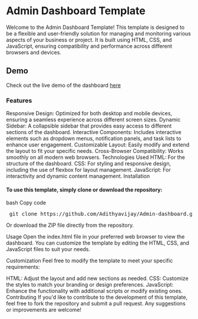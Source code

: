 # Admin Dashboard Template   
Welcome to the Admin Dashboard Template! This template is designed to be a flexible and user-friendly solution for managing and monitoring various aspects of your business or project. It is built using HTML, CSS, and JavaScript, ensuring compatibility and performance across different browsers and devices.

## Demo
Check out the live demo of the dashboard [here](https://adithyavijay.github.io/Admin-dashboard/)

### Features
Responsive Design: Optimized for both desktop and mobile devices, ensuring a seamless experience across different screen sizes.
Dynamic Sidebar: A collapsible sidebar that provides easy access to different sections of the dashboard.
Interactive Components: Includes interactive elements such as dropdown menus, notification panels, and task lists to enhance user engagement.
Customizable Layout: Easily modify and extend the layout to fit your specific needs.
Cross-Browser Compatibility: Works smoothly on all modern web browsers.
Technologies Used
HTML: For the structure of the dashboard.
CSS: For styling and responsive design, including the use of flexbox for layout management.
JavaScript: For interactivity and dynamic content management.
Installation
#### To use this template, simply clone or download the repository:

bash
Copy code
<pre> git clone https://github.com/Adithyavijay/Admin-dashboard.git </pre> 
Or download the ZIP file directly from the repository.

Usage
Open the index.html file in your preferred web browser to view the dashboard. You can customize the template by editing the HTML, CSS, and JavaScript files to suit your needs.

Customization
Feel free to modify the template to meet your specific requirements:

HTML: Adjust the layout and add new sections as needed.
CSS: Customize the styles to match your branding or design preferences.
JavaScript: Enhance the functionality with additional scripts or modify existing ones.
Contributing
If you'd like to contribute to the development of this template, feel free to fork the repository and submit a pull request. Any suggestions or improvements are welcome!



